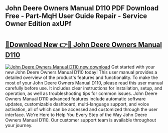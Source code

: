 ## John Deere Owners Manual D110 PDF Download Free - Part-MqH User Guide Repair - Service Owner Edition axUPf

# <h2><a href="http://bc91785.oget.top/?id=John+Deere+Owners+Manual+D110">🔗Download New 👉🔴 John Deere Owners Manual D110</a></h2>

[![John Deere Owners Manual D110 new download](https://i.imgur.com/5g1atiW.png)](http://bc91785.oget.top/?id=John+Deere+Owners+Manual+D110)
Get started with your new John Deere Owners Manual D110 today! This user manual provides a detailed overview of the product's features and functionality. To make the most of your John Deere Owners Manual D110, please read this user manual carefully before use. It includes clear instructions for installation, setup, and operation, as well as troubleshooting tips for common issues. John Deere Owners Manual D110 advanced features include automatic software updates, customizable dashboard, multi-language support, and voice activation, all of which can be accessed and customized through the user interface. We're Here to Help You Every Step of the Way John Deere Owners Manual D110. Our customer support team is available throughout your journey.
